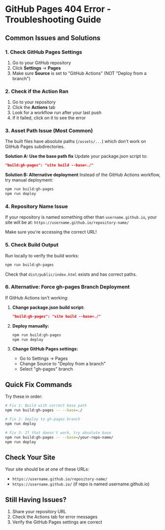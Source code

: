 # GitHub Pages 404 Error - Troubleshooting Guide

## Common Issues and Solutions

### 1. Check GitHub Pages Settings
1. Go to your GitHub repository
2. Click **Settings** → **Pages**
3. Make sure **Source** is set to "GitHub Actions" (NOT "Deploy from a branch")

### 2. Check if the Action Ran
1. Go to your repository
2. Click the **Actions** tab
3. Look for a workflow run after your last push
4. If it failed, click on it to see the error

### 3. Asset Path Issue (Most Common)
The built files have absolute paths (`/assets/...`) which don't work on GitHub Pages subdirectories.

**Solution A: Use the base path fix**
Update your package.json script to:
```json
"build:gh-pages": "vite build --base=./"
```

**Solution B: Alternative deployment**
Instead of the GitHub Actions workflow, try manual deployment:
```bash
npm run build:gh-pages
npm run deploy
```

### 4. Repository Name Issue
If your repository is named something other than `username.github.io`, your site will be at:
`https://username.github.io/repository-name/`

Make sure you're accessing the correct URL!

### 5. Check Build Output
Run locally to verify the build works:
```bash
npm run build:gh-pages
```
Check that `dist/public/index.html` exists and has correct paths.

### 6. Alternative: Force gh-pages Branch Deployment
If GitHub Actions isn't working:

1. **Change package.json build script:**
   ```json
   "build:gh-pages": "vite build --base=./"
   ```

2. **Deploy manually:**
   ```bash
   npm run build:gh-pages
   npm run deploy
   ```

3. **Change GitHub Pages settings:**
   - Go to Settings → Pages
   - Change Source to "Deploy from a branch"
   - Select "gh-pages" branch

## Quick Fix Commands

Try these in order:

```bash
# Fix 1: Build with correct base path
npm run build:gh-pages -- --base=./

# Fix 2: Deploy to gh-pages branch
npm run deploy

# Fix 3: If that doesn't work, try absolute base
npm run build:gh-pages -- --base=/your-repo-name/
npm run deploy
```

## Check Your Site
Your site should be at one of these URLs:
- `https://username.github.io/repository-name/`
- `https://username.github.io/` (if repo is named username.github.io)

## Still Having Issues?
1. Share your repository URL
2. Check the Actions tab for error messages
3. Verify the GitHub Pages settings are correct